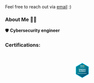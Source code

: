 <p align="center">
<a target="_blank" href=""></a><img src="https://github.com/issambenhida/issambenhida/blob/main/images/welcome.gif?raw=true" alt="">
</p>

Feel free to reach out via <a href="mailto:issam.benhida.911@gmail.com">email</a> :)

### About Me 🧑‍💼
🛡️ **Cybersecurity engineer** 

### Certifications:

<br>

<p align="center">
<a target="_blank" href=""></a><img src="https://github.com/issambenhida/issambenhida/blob/main/images/sap.png?raw=true" width="10%" height="10%" alt="">
</p>
<!---
IssamBenhida/IssamBenhida is a ✨ special ✨ repository because its `README.md` (this file) appears on your GitHub profile.
You can click the Preview link to take a look at your changes.
--->
